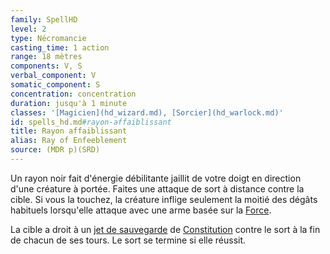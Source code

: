 ```yaml
---
family: SpellHD
level: 2
type: Nécromancie
casting_time: 1 action
range: 18 mètres
components: V, S
verbal_component: V
somatic_component: S
concentration: concentration
duration: jusqu'à 1 minute
classes: '[Magicien](hd_wizard.md), [Sorcier](hd_warlock.md)'
id: spells_hd.md#rayon-affaiblissant
title: Rayon affaiblissant
alias: Ray of Enfeeblement
source: (MDR p)(SRD)
---
```


Un rayon noir fait d'énergie débilitante jaillit de votre doigt en direction d'une créature à portée. Faites une attaque de sort à distance contre la cible. Si vous la touchez, la créature inflige seulement la moitié des dégâts habituels lorsqu'elle attaque avec une arme basée sur la [Force](hd_abilities_strength.md).

La cible a droit à un [jet de sauvegarde](hd_abilities_jets_de_sauvegarde.md) de [Constitution](hd_abilities_constitution.md) contre le sort à la fin de chacun de ses tours. Le sort se termine si elle réussit.

